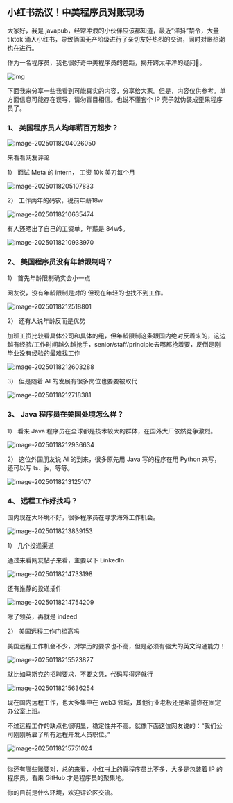 <!--
 * @Author: JavaPub
 * @Date: 2025-01-18 20:16:12
 * @LastEditors: your name
 * @LastEditTime: 2025-01-18 22:00:07
 * @Description: Here is the JavaPub code base. Search JavaPub on the whole web.
 * @FilePath: /JavaPub-Blog/docs/posts/面试与职场/小红书热议！中美程序员对账现场.md
-->

## 小红书热议！中美程序员对账现场

大家好，我是 javapub，经常冲浪的小伙伴应该都知道，最近“洋抖”禁令，大量 tiktok 涌入小红书，导致俩国无产阶级进行了亲切友好热烈的交流，同时对账热潮也在进行。

作为一名程序员，我也很好奇中美程序员的差距，揭开跨太平洋的疑问🤔。

![img](https://javapub-common-oss.oss-cn-beijing.aliyuncs.com/javapub/202501182026865.jpeg)


下面我来分享一些我看到可能真实的内容，分享给大家。但是，内容仅供参考。单方面信息可能存在误导，请勿盲目相信。也说不懂套个 IP 壳子就伪装成歪果程序员了。


### 1、 美国程序员人均年薪百万起步？

![image-20250118204026050](https://javapub-common-oss.oss-cn-beijing.aliyuncs.com/javapub/202501182040323.png)

来看看网友评论

1） 面试 Meta 的 intern， 工资 10k 美刀每个月

![image-20250118205107833](https://javapub-common-oss.oss-cn-beijing.aliyuncs.com/javapub/202501182051314.png)


2） 工作两年的码农，税前年薪18w

![image-20250118210635474](https://javapub-common-oss.oss-cn-beijing.aliyuncs.com/javapub/202501182106731.png)

有人还晒出了自己的工资单，年薪是 84w$。

![image-20250118210933970](https://javapub-common-oss.oss-cn-beijing.aliyuncs.com/javapub/202501182109328.png)


### 2、 美国程序员没有年龄限制吗？

1） 首先年龄限制确实会小一点

网友说，没有年龄限制是对的 但现在年轻的也找不到工作。

![image-20250118212518801](https://javapub-common-oss.oss-cn-beijing.aliyuncs.com/javapub/202501182125958.png)


2） 还有人说年龄反而是优势

加班工资比较看具体公司和具体的组，但年龄限制这条跟国内绝对反着来的，这边越有经验/工作时间越久越抢手，senior/staff/principle去哪都抢着要，反倒是刚毕业没有经验的最难找工作

![image-20250118212603288](https://javapub-common-oss.oss-cn-beijing.aliyuncs.com/javapub/202501182126589.png)


3） 但是随着 AI 的发展有很多岗位也要要被取代

![image-20250118212718381](https://javapub-common-oss.oss-cn-beijing.aliyuncs.com/javapub/202501182127525.png)


### 3、 Java 程序员在美国处境怎么样？

1） 看来 Java 程序员在全球都是技术较大的群体，在国外大厂依然竞争激烈。

![image-20250118212936634](https://javapub-common-oss.oss-cn-beijing.aliyuncs.com/javapub/202501182129781.png)


2） 这位外国朋友说 AI 的到来，很多原先用 Java 写的程序在用 Python 来写，还可以写 ts、js，等等。

![image-20250118213125107](https://javapub-common-oss.oss-cn-beijing.aliyuncs.com/javapub/202501182131221.png)



### 4、 远程工作好找吗？

国内现在大环境不好，很多程序员在寻求海外工作机会。

![image-20250118213839153](https://javapub-common-oss.oss-cn-beijing.aliyuncs.com/javapub/202501182138365.png)

1） 几个投递渠道

通过来看网友帖子来看，主要以下 LinkedIn

![image-20250118214733198](https://javapub-common-oss.oss-cn-beijing.aliyuncs.com/javapub/202501182147479.png)

还有推荐的投递插件

![image-20250118214754209](https://javapub-common-oss.oss-cn-beijing.aliyuncs.com/javapub/202501182147151.png)

除了领英，再就是 indeed

2） 美国远程工作门槛高吗

美国远程工作机会不少，对学历的要求也不高，但是必须有强大的英文沟通能力！

![image-20250118215523827](https://javapub-common-oss.oss-cn-beijing.aliyuncs.com/javapub/202501182155174.png)

就比如马斯克的招聘要求，不要文凭，代码写得好就行

![image-20250118215636254](https://javapub-common-oss.oss-cn-beijing.aliyuncs.com/javapub/202501182156422.png)

现在国内远程工作，也大多集中在 web3 领域，其他行业老板还是希望你在固定办公室上班。

不过远程工作的缺点也很明显，稳定性并不高。就像下面这位网友说的：“我们公司刚刚解雇了所有远程开发人员职位。”

![image-20250118215751024](https://javapub-common-oss.oss-cn-beijing.aliyuncs.com/javapub/202501182157008.png)



---



你还有哪些账要对，总的来看，小红书上的真程序员比不多，大多是包装着 IP 的程序员。看来 GitHub 才是程序员的聚集地。

你的目前是什么环境，欢迎评论区交流。





